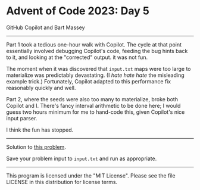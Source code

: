 # Advent of Code 2023: Day 5
GitHub Copilot and Bart Massey

---

Part 1 took a tedious one-hour walk with Copilot. The cycle
at that point essentially involved debugging Copilot's code,
feeding the bug hints back to it, and looking at the
"corrected" output. it was not fun.

The moment when it was discovered that `input.txt` maps were
too large to materialize was predictably devastating. (I
*hate hate hate* the misleading example trick.) Fortunately,
Copilot adapted to this performance fix reasonably quickly
and well.

Part 2, where the seeds were also too many to materialize,
broke both Copilot and I. There's fancy interval arithmetic
to be done here; I would guess two hours minimum for me to
hand-code this, given Copilot's nice input parser.

I think the fun has stopped.

---

Solution to [this problem](https://adventofcode.com/2023/day/5).

Save your problem input to `input.txt` and run as appropriate.

---

This program is licensed under the "MIT License".
Please see the file LICENSE in this distribution
for license terms.
